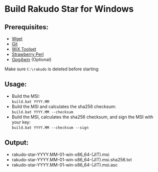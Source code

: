 Build Rakudo Star for Windows
=============================

Prerequisites:
--------------
* [Wget](https://eternallybored.org/misc/wget/)
* [Git](https://git-scm.com/)
* [WiX Toolset](https://wixtoolset.org/)
* [Strawberry Perl](http://strawberryperl.com/)
* [Gpg4win](https://www.gpg4win.org/) (Optional)

Make sure `C:\rakudo` is deleted before starting

Usage:
------

* Build the MSI:  
`build.bat YYYY.MM`
* Build the MSI and calculates the sha256 checksum:  
`build.bat YYYY.MM --checksum`
* Build the MSI, calculates the sha256 checksum, and sign the MSI with your key:  
`build.bat YYYY.MM --checksum --sign`

Output:
-------
* rakudo-star-YYYY.MM-01-win-x86_64-(JIT).msi
* rakudo-star-YYYY.MM-01-win-x86_64-(JIT).msi.sha256.txt
* rakudo-star-YYYY.MM-01-win-x86_64-(JIT).msi.asc
